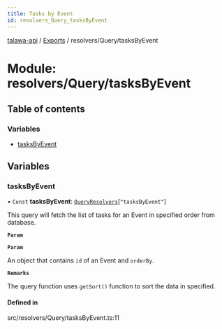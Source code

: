 ```yaml
---
title: Tasks by Event
id: resolvers_Query_tasksByEvent
---
```

[talawa-api](../README.md) / [Exports](../modules.md) / resolvers/Query/tasksByEvent

# Module: resolvers/Query/tasksByEvent

## Table of contents

### Variables

- [tasksByEvent](resolvers_Query_tasksByEvent.md#tasksbyevent)

## Variables

### tasksByEvent

• `Const` **tasksByEvent**: [`QueryResolvers`](types_generatedGraphQLTypes.md#queryresolvers)[``"tasksByEvent"``]

This query will fetch the list of tasks for an Event in specified order from database.

**`Param`**

**`Param`**

An object that contains `id` of an Event and `orderBy`.

**`Remarks`**

The query function uses `getSort()` function to sort the data in specified.

#### Defined in

src/resolvers/Query/tasksByEvent.ts:11

